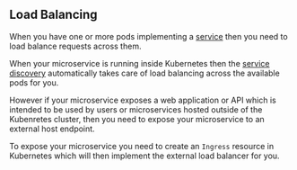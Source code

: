 ## Load Balancing

When you have one or more pods implementing a [service](../services.html) then you need to load balance requests across them.
 
When your microservice is running inside Kubernetes then the [service discovery](serviceDiscovery.html) automatically takes care of load balancing across the available pods for you. 

However if your microservice exposes a web application or API which is intended to be used by users or microservices hosted outside of the Kubenretes cluster, then you need to expose your microservice to an external host endpoint.
 
To expose your microservice you need to create an `Ingress` resource in Kubernetes which will then implement the external load balancer for you. 
 